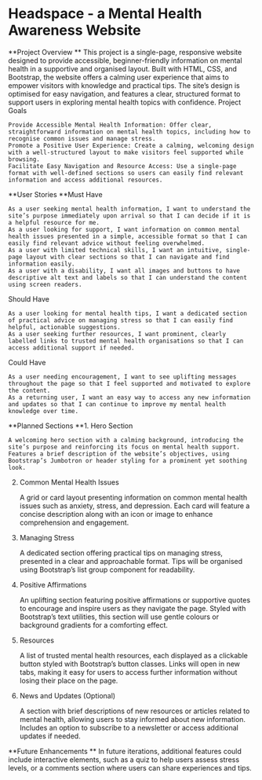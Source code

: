 <h1>Headspace - a Mental Health Awareness Website</h1>

**Project Overview
**
This project is a single-page, responsive website designed to provide accessible, beginner-friendly information on mental health in a supportive and organised layout. Built with HTML, CSS, and Bootstrap, the website offers a calming user experience that aims to empower visitors with knowledge and practical tips. The site’s design is optimised for easy navigation, and features a clear, structured format to support users in exploring mental health topics with confidence.
Project Goals

    Provide Accessible Mental Health Information: Offer clear, straightforward information on mental health topics, including how to recognise common issues and manage stress.
    Promote a Positive User Experience: Create a calming, welcoming design with a well-structured layout to make visitors feel supported while browsing.
    Facilitate Easy Navigation and Resource Access: Use a single-page format with well-defined sections so users can easily find relevant information and access additional resources.

**User Stories
**Must Have

    As a user seeking mental health information, I want to understand the site’s purpose immediately upon arrival so that I can decide if it is a helpful resource for me.
    As a user looking for support, I want information on common mental health issues presented in a simple, accessible format so that I can easily find relevant advice without feeling overwhelmed.
    As a user with limited technical skills, I want an intuitive, single-page layout with clear sections so that I can navigate and find information easily.
    As a user with a disability, I want all images and buttons to have descriptive alt text and labels so that I can understand the content using screen readers.

Should Have

    As a user looking for mental health tips, I want a dedicated section of practical advice on managing stress so that I can easily find helpful, actionable suggestions.
    As a user seeking further resources, I want prominent, clearly labelled links to trusted mental health organisations so that I can access additional support if needed.

Could Have

    As a user needing encouragement, I want to see uplifting messages throughout the page so that I feel supported and motivated to explore the content.
    As a returning user, I want an easy way to access any new information and updates so that I can continue to improve my mental health knowledge over time.

**Planned Sections
**1. Hero Section

    A welcoming hero section with a calming background, introducing the site’s purpose and reinforcing its focus on mental health support.
    Features a brief description of the website’s objectives, using Bootstrap’s Jumbotron or header styling for a prominent yet soothing look.

2. Common Mental Health Issues

    A grid or card layout presenting information on common mental health issues such as anxiety, stress, and depression.
    Each card will feature a concise description along with an icon or image to enhance comprehension and engagement.

3. Managing Stress

    A dedicated section offering practical tips on managing stress, presented in a clear and approachable format.
    Tips will be organised using Bootstrap’s list group component for readability.

4. Positive Affirmations

    An uplifting section featuring positive affirmations or supportive quotes to encourage and inspire users as they navigate the page.
    Styled with Bootstrap’s text utilities, this section will use gentle colours or background gradients for a comforting effect.

5. Resources

    A list of trusted mental health resources, each displayed as a clickable button styled with Bootstrap’s button classes.
    Links will open in new tabs, making it easy for users to access further information without losing their place on the page.

6. News and Updates (Optional)

    A section with brief descriptions of new resources or articles related to mental health, allowing users to stay informed about new information.
    Includes an option to subscribe to a newsletter or access additional updates if needed.

**Future Enhancements
**
In future iterations, additional features could include interactive elements, such as a quiz to help users assess stress levels, or a comments section where users can share experiences and tips.

